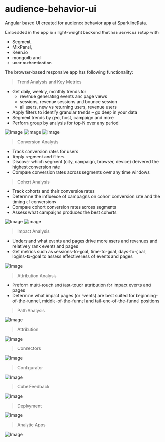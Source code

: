 # audience-behavior-ui
Angular based UI created for audience behavior app at SparklineData.  

Embedded in the app is a light-weight backend that has services setup with 
- Segment, 
- MixPanel, 
- Keen.io. 
- mongodb and 
- user authentication

The browser-based responsive app has following functionality:

> Trend Analysis and Key Metrics

- Get daily, weekly, monthly trends for
	- revenue generating events and page views
	- sessions, revenue sessions and bounce session
	- all users, new vs returning users, revenue users
- Apply filters to identify granular trends – go deep in your data
- Segment trends by geo, host, campaign and more
- Perform group by analysis for top-N over any period

![Image](img/SparklineApp-UserTrends?raw=true)
![Image](img/SparklineApp-SessoinTrends?raw=true)
![Image](img/SparklineApp-TrendAnalysis?raw=true)

> Conversion Analysis

- Track conversion rates for users
- Apply segment and filters
- Discover which segment (city, campaign, browser, device) delivered the highest conversion rate
- Compare conversion rates across segments over any time windows

> Cohort Analysis

- Track cohorts and their conversion rates
- Determine the influence of campaigns on cohort conversion rate and the timing of conversions
- Compare cohort conversion rates across segments
- Assess what campaigns produced the best cohorts

![Image](img/SparklineApp-CohortAnalysis?raw=true)
![Image](img/SparklineApp-CohortAnalysisII?raw=true)

> Impact Analysis

- Understand what events and pages drive more users and revenues and relatively rank events and pages
- Get metrics such as sessions-to-goal, time-to-goal, days-to-goal, logins-to-goal to assess effectiveness of events and pages

![Image](img/SparklineApp-ImpactAnalysis?raw=true)

> Attribution Analysis

- Preform multi-touch and last-touch attribution for impact events and pages
- Determine what impact pages (or events) are best suited for beginning-of-the-funnel, middle-of-the-funnel and tail-end-of-the-funnel positions

> Path Analysis

![Image](img/SparklineApp-PathAnalysis?raw=true)

> Attribution

![Image](img/SparklineApp-Attribution?raw=true)

> Connectors

![Image](img/SparklineApp-Connectors?raw=true)

> Configurator

![Image](img/SparklineApp-Configurator?raw=true)

> Cube Feedback

![Image](img/SparklineApp-CubeModel?raw=true)

> Deployment

![Image](img/SparklineApp-Deploy?raw=true)

> Analytic Apps

![Image](img/SparklineApp-DataProducts?raw=true)

